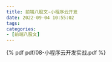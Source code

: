 ```yaml
---
title: 前端八股文-小程序云开发
date: 2022-09-04 10:55:02
tags:
categories:
- [前端八股文]
---
```


{% pdf pdf/08-小程序云开发实战.pdf %}